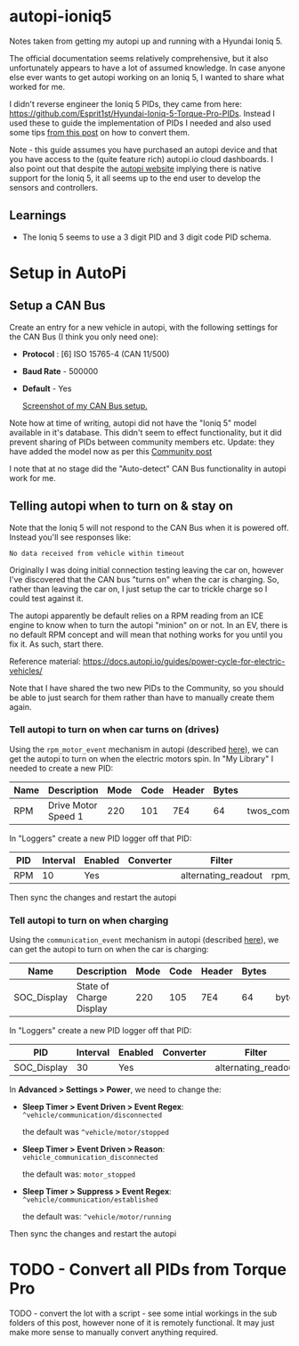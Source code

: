 # autopi-ioniq5

Notes taken from getting my autopi up and running with a Hyundai Ioniq 5.

The official documentation seems relatively comprehensive, but it also unfortunately appears to have a lot of assumed knowledge.  In case anyone else ever wants to get autopi working on an Ioniq 5, I wanted to share what worked for me.

I didn't reverse engineer the Ioniq 5 PIDs, they came from here: https://github.com/Esprit1st/Hyundai-Ioniq-5-Torque-Pro-PIDs.  Instead I used these to guide the implementation of PIDs I needed and also used some tips [from this post](https://community.autopi.io/t/copying-txt-pid-file-from-torque-pro/1031/2) on how to convert them.


Note - this guide assumes you have purchased an autopi device and that you have access to the (quite feature rich) autopi.io cloud dashboards. I also point out that despite the [autopi website](https://www.autopi.io/electric-vehicle-types/hyundai-ioniq-5-integrate-with-autopi/) implying there is native support for the Ioniq 5, it all seems up to the end user to develop the sensors and controllers.

## Learnings

 - The Ioniq 5 seems to use a 3 digit PID and 3 digit code PID schema.

# Setup in AutoPi

## Setup a CAN Bus

Create an entry for a new vehicle in autopi, with the following settings for the CAN Bus (I think you only need one):

 - **Protocol** : [6] ISO 15765-4 (CAN 11/500)
 - **Baud Rate** - 500000
 - **Default** - Yes

    [Screenshot of my CAN Bus setup.](/img/can-bus-setup.png)

Note how at time of writing, autopi did not have the "Ioniq 5" model available in it's database.  This didn't seem to effect functionality, but it did prevent sharing of PIDs between community members etc. Update: they have added the model now as per this [Community post](https://community.autopi.io/t/add-the-hyundai-ioniq-5-model-to-community-library/3033/3)

I note that at no stage did the "Auto-detect" CAN Bus functionality in autopi work for me.

## Telling autopi when to turn on & stay on

Note that the Ioniq 5 will not respond to the CAN Bus when it is powered off. Instead you'll see responses like: 

`No data received from vehicle within timeout`

Originally I was doing initial connection testing leaving the car on, however I've discovered that the CAN bus "turns on" when the car is charging. So, rather than leaving the car on, I just setup the car to trickle charge so I could test against it.

The autopi apparently be default relies on a RPM reading from an ICE engine to know when to turn the autopi "minion" on or not. In an EV, there is no default RPM concept and will mean that nothing works for you until you fix it. As such, start there.

Reference material: 
https://docs.autopi.io/guides/power-cycle-for-electric-vehicles/

Note that I have shared the two new PIDs to the Community, so you should be able to just search for them rather than have to manually create them again.


### Tell autopi to turn on when car turns on (drives)

Using the `rpm_motor_event` mechanism in autopi (described [here](https://docs.autopi.io/guides/power-cycle-for-electric-vehicles/#setup-a-pid-logger-using-the-rpm_motor_event-trigger)), we can get the autopi to turn on when the electric motors spin. 
In "My Library" I needed to create a new PID:

| Name | Description | Mode | Code | Header | Bytes | Formula | Unit | Min | Max |
|--|--|--|--|--|--|--|--|--|--|
| RPM | Drive Motor Speed 1 | 220 | 101 | 7E4 | 64 | twos_comp(bytes_to_int(message.data[56:57])*256+bytes_to_int(message.data[57:58]),16) | Revolutions per minute | -10100 | 10100 |

In "Loggers" create a new PID logger off that PID: 

| PID | Interval | Enabled | Converter | Filter | Trigger | Returner | Verify |
|--|--|--|--|--|--|--|--|
| RPM | 10 | Yes | | alternating_readout | rpm_motor_event | cloud | No

Then sync the changes and restart the autopi

###  Tell autopi to turn on when charging

Using the `communication_event` mechanism in autopi (described [here](https://docs.autopi.io/guides/power-cycle-for-electric-vehicles/#setup-a-pid-logger-using-the-communication_event-trigger)), we can get the autopi to turn on when the car is charging: 

| Name | Description | Mode | Code | Header | Bytes | Formula | Unit | Min | Max |
|--|--|--|--|--|--|--|--|--|--|
| SOC_Display | State of Charge Display | 220 | 105 | 7E4 | 64 | bytes_to_int(message.data[34:35])/2.0 | Percent | 0 | 100 |

In "Loggers" create a new PID logger off that PID: 

| PID | Interval | Enabled | Converter | Filter | Trigger | Returner | Verify |
|--|--|--|--|--|--|--|--|
| SOC_Display | 30 | Yes | | alternating_readout | communication_event | cloud | No

In **Advanced > Settings > Power**, we need to change the:

  - **Sleep Timer > Event Driven > Event Regex**: `^vehicle/communication/disconnected`

    the default was `^vehicle/motor/stopped`
  - **Sleep Timer > Event Driven > Reason**: `vehicle_communication_disconnected`

    the default was: `motor_stopped`
  - **Sleep Timer > Suppress > Event Regex**: `^vehicle/communication/established`

    the default was: `^vehicle/motor/running`


Then sync the changes and restart the autopi


# TODO - Convert all PIDs from Torque Pro

TODO - convert the lot with a script - see some intial workings in the sub folders of this post, however none of it is remotely functional. It may just make more sense to manually convert anything required.